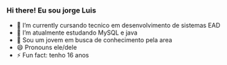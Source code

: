 ### Hi there! Eu sou jorge Luis 


- 🔭 I’m currently cursando tecnico em desenvolvimento de sistemas EAD
- 🌱 I’m atualmente estudando MySQL e java
- 💬 Sou um jovem em busca de conhecimento pela area
- 😄 Pronouns ele/dele
- ⚡ Fun fact:  tenho 16 anos
